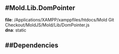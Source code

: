 
#Mold.Lib.DomPointer
---------------------------------------

__file__: /Applications/XAMPP/xamppfiles/htdocs/Mold Git Checkout/MoldJS/Mold/Lib/DomPointer.js  
__dna__: static  


	






##Dependencies
--------------




 

 


 



		
